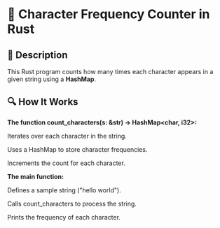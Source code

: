 
# 📌 Character Frequency Counter in Rust

## 🚀 Description
This Rust program counts how many times each character appears in a given string using a **HashMap**.

## 🔍 How It Works
**The function count_characters(s: &str) -> HashMap<char, i32>:**

Iterates over each character in the string.

Uses a HashMap to store character frequencies.

Increments the count for each character.

**The main function:**

Defines a sample string ("hello world").

Calls count_characters to process the string.

Prints the frequency of each character.
